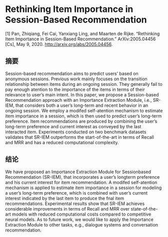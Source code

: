 # Rethinking Item Importance in Session-Based Recommendation

[1] Pan, Zhiqiang, Fei Cai, Yanxiang Ling, and Maarten de Rijke. “Rethinking Item Importance in Session-Based Recommendation.” ArXiv:2005.04456 [Cs], May 9, 2020. http://arxiv.org/abs/2005.04456.

## 摘要

Session-based recommendation aims to predict users’ based on anonymous sessions. Previous work mainly focuses on the transition relationship between items during an ongoing session. They generally fail to pay enough atention to the importance of the items in terms of their relevance to user’s main intent. In this paper, we propose a Session-based Recommendation approach with an Importance Extraction Module, i.e., SR-IEM, that considers both a user’s long-term and recent behavior in an ongoing session. We
employ a modifed self-atention mechanism to estimate item importance in a session, which is then used to predict user’s long-term preference. Item recommendations are produced by combining the user’s long-term preference and current interest as conveyed by the last interacted item. Experiments conducted on two benchmark datasets validates that SR-IEM outperforms the start-of-the-art in terms of Recall and MRR and has a reduced computational complexity.

## 结论

We have proposed an Importance Extraction Module for Sessionbased Recommendation (SR-IEM), that incorporates a user’s longterm preference and his current interest for item recommendation. A modifed self-atention mechanism is applied to estimate item importance in a session for modeling a user’s long-term preference, which is combined with user’s current interest indicated by the last item to produce the fnal item recommendations. Experimental results show that SR-IEM achieves considerable improvements in terms of Recall and MRR over state-of-the-art models with reduced computational costs compared to competitive neural models. As to future work, we would like to apply the Importance Extraction Module to other tasks, e.g., dialogue systems and conversation recommendation.
